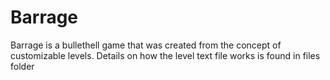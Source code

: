 # Barrage
Barrage is a bullethell game that was created from the concept of customizable levels.
Details on how the level text file works is found in files folder
